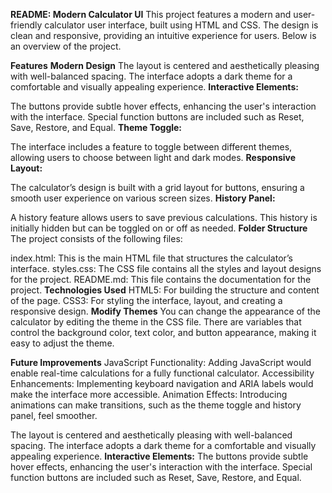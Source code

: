 **README: Modern Calculator UI**
This project features a modern and user-friendly calculator user interface, built using HTML and CSS. The design is clean and responsive, providing an intuitive experience for users. Below is an overview of the project.

**Features**
**Modern Design**
The layout is centered and aesthetically pleasing with well-balanced spacing.
The interface adopts a dark theme for a comfortable and visually appealing experience.
**Interactive Elements:**

The buttons provide subtle hover effects, enhancing the user's interaction with the interface.
Special function buttons are included such as Reset, Save, Restore, and Equal.
**Theme Toggle:**

The interface includes a feature to toggle between different themes, allowing users to choose between light and dark modes.
**Responsive Layout:**

The calculator’s design is built with a grid layout for buttons, ensuring a smooth user experience on various screen sizes.
**History Panel:**

A history feature allows users to save previous calculations. This history is initially hidden but can be toggled on or off as needed.
**Folder Structure**
The project consists of the following files:

index.html: This is the main HTML file that structures the calculator’s interface.
styles.css: The CSS file contains all the styles and layout designs for the project.
README.md: This file contains the documentation for the project.
**Technologies Used**
HTML5: For building the structure and content of the page.
CSS3: For styling the interface, layout, and creating a responsive design.
**Modify Themes**
You can change the appearance of the calculator by editing the theme in the CSS file. There are variables that control the background color, text color, and button appearance, making it easy to adjust the theme.

**Future Improvements**
JavaScript Functionality: Adding JavaScript would enable real-time calculations for a fully functional calculator.
Accessibility Enhancements: Implementing keyboard navigation and ARIA labels would make the interface more accessible.
Animation Effects: Introducing animations can make transitions, such as the theme toggle and history panel, feel smoother.

The layout is centered and aesthetically pleasing with well-balanced spacing.
The interface adopts a dark theme for a comfortable and visually appealing experience.
**Interactive Elements:**
The buttons provide subtle hover effects, enhancing the user's interaction with the interface.
Special function buttons are included such as Reset, Save, Restore, and Equal.



